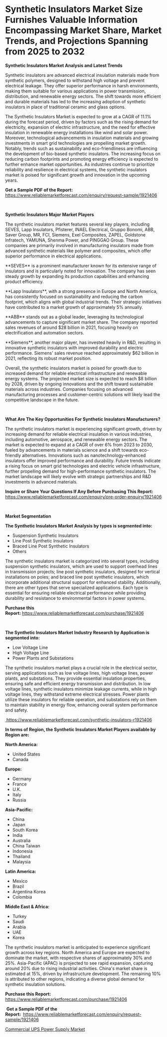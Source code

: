 <p><h1>Synthetic Insulators Market Size Furnishes Valuable Information Encompassing Market Share, Market Trends, and Projections Spanning from 2025 to 2032</h1></p><p><strong>Synthetic Insulators Market Analysis and Latest Trends</strong></p>
<p><p>Synthetic insulators are advanced electrical insulation materials made from synthetic polymers, designed to withstand high voltage and prevent electrical leakage. They offer superior performance in harsh environments, making them suitable for various applications in power transmission, distribution, and renewable energy sectors. The shift towards more efficient and durable materials has led to the increasing adoption of synthetic insulators in place of traditional ceramic and glass options.</p><p>The Synthetic Insulators Market is expected to grow at a CAGR of 11.1% during the forecast period, driven by factors such as the rising demand for electricity, expansion of electric infrastructure, and the need for effective insulation in renewable energy installations like wind and solar power. Moreover, technological advancements in insulation materials and growing investments in smart grid technologies are propelling market growth. Notably, trends such as sustainability and eco-friendliness are influencing the development of bio-based synthetic insulators. The increasing focus on reducing carbon footprints and promoting energy efficiency is expected to further enhance market opportunities. As industries continue to prioritize reliability and resilience in electrical systems, the synthetic insulators market is poised for significant growth and innovation in the upcoming years.</p></p>
<p><strong>Get a Sample PDF of the Report:&nbsp;</strong> <a href="https://www.reliablemarketforecast.com/enquiry/request-sample/1921406?utm_campaign=1929&utm_medium=2&utm_source=Github&utm_content=ia&utm_term=13022025&utm_id=synthetic-insulators">https://www.reliablemarketforecast.com/enquiry/request-sample/1921406</a></p>
<p>&nbsp;</p>
<p><strong>Synthetic Insulators Major Market Players</strong></p>
<p><p>The synthetic insulators market features several key players, including SEVES, Lapp Insulators, Pfisterer, INAEL Electrical, Gruppo Bonomi, ABB, Saver Group, MR, FCI, Siemens, Exel Composites, ZAPEL, Goldstone Infratech, YAMUNA, Shenma Power, and PINGGAO Group. These companies are primarily involved in manufacturing insulators made from advanced synthetic materials like polymer and composites, which offer superior performance in electrical applications.</p><p>**SEVES** is a prominent manufacturer known for its extensive range of insulators and is particularly noted for innovation. The company has seen steady growth by expanding its production capabilities and enhancing product efficiency. </p><p>**Lapp Insulators**, with a strong presence in Europe and North America, has consistently focused on sustainability and reducing the carbon footprint, which aligns with global industrial trends. Their strategic initiatives have contributed to a market growth of approximately 5% annually.</p><p>**ABB** stands out as a global leader, leveraging its technological advancements to capture significant market share. The company reported sales revenues of around $28 billion in 2021, focusing heavily on electrification and automation sectors.</p><p>**Siemens**, another major player, has invested heavily in R&D, resulting in innovative synthetic insulators with improved durability and electric performance. Siemens' sales revenue reached approximately $62 billion in 2021, reflecting its robust market position.</p><p>Overall, the synthetic insulators market is poised for growth due to increased demand for reliable electrical infrastructure and renewable energy systems. The projected market size is expected to reach $8 billion by 2028, driven by ongoing innovations and the shift toward sustainable materials across industries. Companies focusing on advanced manufacturing processes and customer-centric solutions will likely lead the competitive landscape in the future.</p></p>
<p>&nbsp;</p>
<p><strong>What Are The Key Opportunities For Synthetic Insulators Manufacturers?</strong></p>
<p><p>The synthetic insulators market is experiencing significant growth, driven by increasing demand for reliable electrical insulation in various industries, including automotive, aerospace, and renewable energy sectors. The market is expected to expand at a CAGR of over 6% from 2023 to 2030, fueled by advancements in materials science and a shift towards eco-friendly alternatives. Innovations such as nanotechnology-enhanced insulators offer improved performance and durability. Future trends indicate a rising focus on smart grid technologies and electric vehicle infrastructure, further propelling demand for high-performance synthetic insulators. The market landscape will likely evolve with strategic partnerships and R&D investments in advanced materials.</p></p>
<p><strong>Inquire or Share Your Questions If Any Before Purchasing This Report:</strong> <a href="https://www.reliablemarketforecast.com/enquiry/pre-order-enquiry/1921406?utm_campaign=1929&utm_medium=2&utm_source=Github&utm_content=ia&utm_term=13022025&utm_id=synthetic-insulators">https://www.reliablemarketforecast.com/enquiry/pre-order-enquiry/1921406</a></p>
<p>&nbsp;</p>
<p><strong>Market Segmentation</strong></p>
<p><strong>The Synthetic Insulators Market Analysis by types is segmented into:</strong></p>
<p><ul><li>Suspension Synthetic Insulators</li><li>Line Post Synthetic Insulators</li><li>Braced Line Post Synthetic Insulators</li><li>Others</li></ul></p>
<p><p>The synthetic insulators market is categorized into several types, including suspension synthetic insulators, which are used to support overhead lines in transmission projects; line post synthetic insulators, designed for vertical installations on poles; and braced line post synthetic insulators, which incorporate additional structural support for enhanced stability. Additionally, there are other types that serve specialized applications. Each type is essential for ensuring reliable electrical performance while providing durability and resistance to environmental factors in power systems.</p></p>
<p><strong>Purchase this Report:&nbsp;</strong><a href="https://www.reliablemarketforecast.com/purchase/1921406?utm_campaign=1929&utm_medium=2&utm_source=Github&utm_content=ia&utm_term=13022025&utm_id=synthetic-insulators">https://www.reliablemarketforecast.com/purchase/1921406</a></p>
<p>&nbsp;</p>
<p><strong>The Synthetic Insulators Market Industry Research by Application is segmented into:</strong></p>
<p><ul><li>Low Voltage Line</li><li>High Voltage Line</li><li>Power Plants and Substations</li></ul></p>
<p><p>The synthetic insulators market plays a crucial role in the electrical sector, serving applications such as low voltage lines, high voltage lines, power plants, and substations. They provide essential insulation properties, ensuring safe and efficient energy transmission and distribution. In low voltage lines, synthetic insulators minimize leakage currents, while in high voltage lines, they withstand extreme electrical stresses. Power plants utilize these insulators for reliable operation, and substations rely on them to maintain stability in energy flow, enhancing overall system performance and safety.</p></p>
<p><a href="https://www.reliablemarketforecast.com/synthetic-insulators-r1921406?utm_campaign=1929&utm_medium=2&utm_source=Github&utm_content=ia&utm_term=13022025&utm_id=synthetic-insulators">&nbsp;https://www.reliablemarketforecast.com/synthetic-insulators-r1921406</a></p>
<p><strong>In terms of Region, the Synthetic Insulators Market Players available by Region are:</strong></p>
<p>
    <p> <strong> North America: </strong>
        <ul>
            <li>United States</li>
            <li>Canada</li>
        </ul>
        </p> 
    <p> <strong> Europe: </strong>
        <ul>
            <li>Germany</li>
            <li>France</li>
            <li>U.K.</li>
            <li>Italy</li>
            <li>Russia</li>
        </ul>
        </p> 
    <p> <strong> Asia-Pacific: </strong>
        <ul>
            <li>China</li>
            <li>Japan</li>
            <li>South Korea</li>
            <li>India</li>
            <li>Australia</li>
            <li>China Taiwan</li>
            <li>Indonesia</li>
            <li>Thailand</li>
            <li>Malaysia</li>
        </ul>
        </p> 
    <p> <strong> Latin America: </strong>
        <ul>
            <li>Mexico</li>
            <li>Brazil</li>
            <li>Argentina Korea</li>
            <li>Colombia</li>
        </ul>
        </p> 
    <p> <strong> Middle East & Africa: </strong>
        <ul>
            <li>Turkey</li>
            <li>Saudi</li>
            <li>Arabia</li>
            <li>UAE</li>
            <li>Korea</li>
        </ul>
    </p>
    </p>
<p><p>The synthetic insulators market is anticipated to experience significant growth across key regions. North America and Europe are expected to dominate the market, with respective shares of approximately 30% and 25%. Asia-Pacific (APAC) is projected to see rapid expansion, capturing around 20% due to rising industrial activities. China's market share is estimated at 15%, driven by infrastructure development. The remaining 10% is attributed to other regions, indicating a diverse global demand for synthetic insulation solutions.</p></p>
<p><strong>Purchase this Report: </strong><a href="https://www.reliablemarketforecast.com/purchase/1921406?utm_campaign=1929&utm_medium=2&utm_source=Github&utm_content=ia&utm_term=13022025&utm_id=synthetic-insulators">https://www.reliablemarketforecast.com/purchase/1921406</a></p>
<p>&nbsp;<strong>Get a Sample PDF of the Report:&nbsp;&nbsp;</strong><a href="https://www.reliablemarketforecast.com/enquiry/request-sample/1921406?utm_campaign=1929&utm_medium=2&utm_source=Github&utm_content=ia&utm_term=13022025&utm_id=synthetic-insulators">https://www.reliablemarketforecast.com/enquiry/request-sample/1921406</a></p>
<p><strong></strong></p>
<p><p><a href="https://github.com/dringals/Market-Research-Report-List-6/blob/main/commercial-ups-power-supply-market.md?utm_campaign=1929&utm_medium=2&utm_source=Github&utm_content=ia&utm_term=13022025&utm_id=synthetic-insulators">Commercial UPS Power Supply Market</a></p></p>